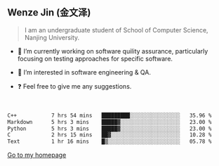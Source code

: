 ## Wenze Jin (金文泽)

> I am an undergraduate student of School of Computer Science, Nanjing University.

- 🔭 I’m currently working on software quility assurance, particularly focusing on testing approaches for specific software.
  
- 🌱 I’m interested in software engineering & QA.
  
- ❓ Feel free to give me any suggestions.  

<br>  

<!--START_SECTION:waka-->

```txt
C++           7 hrs 54 mins   █████████░░░░░░░░░░░░░░░░   35.96 %
Markdown      5 hrs 3 mins    █████▓░░░░░░░░░░░░░░░░░░░   23.00 %
Python        5 hrs 3 mins    █████▓░░░░░░░░░░░░░░░░░░░   23.00 %
C             2 hrs 15 mins   ██▓░░░░░░░░░░░░░░░░░░░░░░   10.28 %
Text          1 hr 16 mins    █▒░░░░░░░░░░░░░░░░░░░░░░░   05.78 %
```

<!--END_SECTION:waka-->

<a href="https://wenzejin.github.io">Go to my homepage</a>

